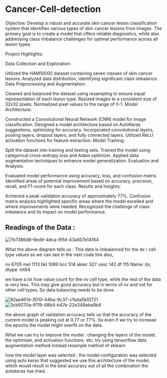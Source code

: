 # Cancer-Cell-detection
Objective: Develop a robust and accurate skin cancer lesion classification system that identifies various types of skin cancer lesions from images. The primary goal is to create a model that offers reliable diagnostics, while also addressing class imbalance challenges for optimal performance across all lesion types.

Project Highlights:

Data Collection and Exploration:

Utilized the HAM10000 dataset containing seven classes of skin cancer lesions.
Analyzed data distribution, identifying significant class imbalance.
Data Preprocessing and Augmentation:

Cleaned and balanced the dataset using resampling to ensure equal representation of each lesion type.
Resized images to a consistent size of 32x32 pixels.
Normalized pixel values to the range of 0-1.
Model Architecture:

Constructed a Convolutional Neural Network (CNN) model for image classification.
Designed a model architecture based on AutoKeras suggestions, optimizing for accuracy.
Incorporated convolutional layers, pooling layers, dropout layers, and fully connected layers.
Utilized ReLU activation functions for feature extraction.
Model Training:

Split the dataset into training and testing sets.
Trained the model using categorical cross-entropy loss and Adam optimizer.
Applied data augmentation techniques to enhance model generalization.
Evaluation and Analysis:

Evaluated model performance using accuracy, loss, and confusion matrix.
Identified areas of potential improvement based on accuracy, precision, recall, and F1-score for each class.
Results and Insights:


Achieved a peak validation accuracy of approximately 77%.
Confusion matrix analysis highlighted specific areas where the model excelled and where improvements were needed.
Recognized the challenge of class imbalance and its impact on model performance.


## Readings of the Data : 
![7b7386d8-9ed9-4dca-91fd-43a607e14164](https://github.com/OmGholap/Cancer-Cell-detection/assets/87529440/59f1e95b-1db8-4197-8c94-2f9695846a2d)

What the above diagram tells us : 
This data is imbalanced for the dx / cell type values as we can see in the next code line also, 

nv       6705
mel      1113
bkl      1099
bcc       514
akiec     327
vasc      142
df        115
Name: dx, dtype: int64

we have a lot how value count for the nv cell type, while the rest of the data is very less. This may give good accuracy 
but in terms of nv and not for other cell types. So data balancing needs to be done.

![92aa461d-3010-44ba-9c37-c1bda5b10721](https://github.com/OmGholap/Cancer-Cell-detection/assets/87529440/952421d3-6e35-4ba1-a3d5-a38b4c3f9275)
![3cb9270a-8119-48b4-b47e-22e349aba9b4](https://github.com/OmGholap/Cancer-Cell-detection/assets/87529440/727306da-dc00-43b1-ab34-35baa25addc4)

the above graph of validation accuracy tells us that the accuracy of the current model is peaking out at 0.77 or 77%. So even if we try to increase the epochs the model might overfit on the data.

What we can try to improve the model : 
changing the layers of the model, the optimiser, and activation functions. etc. 
try using tensorflow data augmentation method instead resample method of sklearn

how the model layer was selected : 
the model configuration was selected using auto keras that suggested we use this architecture of the model, which would result in the best accuracy out of all the combination the autokeras has tried.
